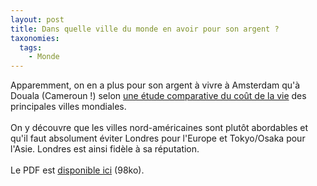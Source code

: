 ```yaml
---
layout: post
title: Dans quelle ville du monde en avoir pour son argent ?
taxonomies: 
  tags: 
    - Monde
---
```

Apparemment, on en a plus pour son argent à vivre à Amsterdam qu'à Douala (Cameroun !) selon <a href="http://www.mercerhr.com/pressrelease/details.jhtml/dynamic/idContent/1142150">une étude comparative du coût de la vie</a> des principales villes mondiales.<br />
<br />
On y découvre que les villes nord-américaines sont plutôt abordables et qu'il faut absolument éviter Londres pour l'Europe et Tokyo/Osaka pour l'Asie. Londres est ainsi fidèle à sa réputation.<br />
<br />
Le PDF est <a href="http://www.mercerhr.com/attachment.dyn?idContent=1129750&amp;filePath=/attachments/English/COL_top50.pdf">disponible ici</a> (98ko).
